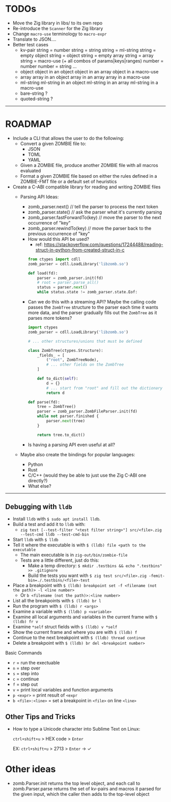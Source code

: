 # TODOs

- Move the Zig library in libs/ to its own repo
- Re-introduce the `Scanner` for the Zig library
- Change `macro-use` terminology to `macro-expr`
- Translate to JSON....
- Better test cases
    - kv-pair
        string = number
        string = string
        string = ml-string
        string = empty object
        string = object
        string = empty array
        string = array
        string = macro-use (+ all combos of params|keys|ranges)
        number = number
        number = string
        ...
    - object
        object in an object
        object in an array
        object in a macro-use
    - array
        array in an object
        array in an array
        array in a macro-use
    - ml-string
        ml-string in an object
        ml-string in an array
        ml-string in a macro-use
    - bare-string
        ?
    - quoted-string
        ?

----

# ROADMAP

- Include a CLI that allows the user to do the following:
    - Convert a given ZOMBIE file to:
        - JSON
        - TOML
        - YAML
    - Given a ZOMBIE file, produce another ZOMBIE file with all macros evaluated
    - Format a given ZOMBIE file based on either the rules defined in a ZOMBIE-FMT file or a default set of heuristics
- Create a C-ABI compatible library for reading and writing ZOMBIE files
    - Parsing API Ideas:
        - zomb_parser.next() // tell the parser to process the next token
        - zomb_parser.state() // ask the parser what it's currently parsing
        - zomb_parser.fastForwardTo(key) // move the parser to the next occurrence of "key"
        - zomb_parser.rewindTo(key) // move the parser back to the previous occurrence of "key"
        - How would this API be used?
            - ref: https://stackoverflow.com/questions/17244488/reading-struct-in-python-from-created-struct-in-c
            ```python
            from ctypes import cdll
            zomb_parser = cdll.LoadLibrary('libzomb.so')

            def load(fd):
                parser = zomb_parser.init(fd)
                # root = parser.parse_all()
                status = parser.next()
                while status.state != zomb_parser.state.Eof:

            ```
        - Can we do this with a streaming API? Maybe the calling code passes the `ZombTree` structure to the parser each time it wants more data, and the parser gradually fills out the `ZombTree` as it parses more tokens?
            ```python
            import ctypes
            zomb_parser = cdll.LoadLibrary('libzomb.so')

            # ... other structures/unions that must be defined

            class ZombTree(ctypes.Structure):
                _fields_ = [
                    ("root", ZombTreeNode),
                    # ... other fields on the ZombTree
                ]

                def to_dict(self):
                    d = {}
                    # ... start from "root" and fill out the dictionary
                    return d

            def parse(fd):
                tree = ZombTree()
                parser = zomb_parser.ZombFileParser.init(fd)
                while not parser.finished {
                    parser.next(tree)
                }

                return tree.to_dict()
            ```
        - Is having a parsing API even useful at all?

    - Maybe also create the bindings for popular languages:
        - Python
        - Rust
        - C/C++ (would they be able to just use the Zig C-ABI one directly?)
        - What else?

---


## Debugging with `lldb`

- Install `lldb` with `$ sudo apt install lldb`.
- Build a test and add it to `lldb` with:
    - `zig test [--test-filter "<test filter string>"] src/<file>.zig --test-cmd lldb --test-cmd-bin`
- Start `lldb` with `$ lldb`
- Tell it where the executable is with `$ (lldb) file <path to the executable`
    - The main executable is in `zig-out/bin/zombie-file`
    - Tests are a little different, just do this:
        - Make a temp directory: `$ mkdir .testbins && echo ".testbins" >> .gitignore`
        - Build the tests you want with `$ zig test src/<file>.zig -femit-bin=./.testbins/<file>-test`
- Place a breakpoint with `$ (lldb) breakpoint set -f <filename (not the path)> -l <line number>`
    - Or `b <filename (not the path)>:<line number>`
- List all the breakpoints with `$ (lldb) br l`
- Run the program with `$ (lldb) r <args>`
- Examine a variable with `$ (lldb) p <variable>`
- Examine all local arguments and variables in the current frame with `$ (lldb) fr v`
- Examine `*self` struct fields with `$ (lldb) v *self`
- Show the current frame and where you are with `$ (lldb) f`
- Continue to the next breakpoint with `$ (lldb) thread continue`
- Delete a breakpoint with `$ (lldb) br del <breakpoint number>`

Basic Commands
- `r` = run the exectuable
- `n` = step over
- `s` = step into
- `c` = continue
- `f` = step out
- `v` = print local variables and function arguments
- `p <expr>` = print result of `<expr`
- `b <file>:<line>` = set a breakpoint in `<file>` on line `<line>`

## Other Tips and Tricks

- How to type a Unicode character into Sublime Text on Linux:

    `ctrl+shift+u` > HEX code > `Enter`

    EX: `ctrl+shift+u` > 2713 > `Enter` -> ✓


# Other ideas

- zomb.Parser.init returns the top level object, and each call to zomb.Parser.parse returns the set of kv-pairs and macros it parsed for the given input, which the caller then adds to the top-level object

